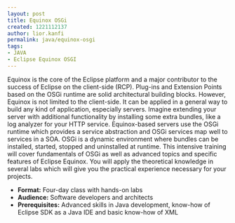 ```yaml
---
layout: post
title: Equinox OSGi
created: 1221112137
author: lior.kanfi
permalink: java/equinox-osgi
tags:
- JAVA
- Eclipse Equinox OSGI
---
```

<p>Equinox is the core of the Eclipse platform and a major contributor to the success of Eclipse on the client-side (RCP). Plug-ins and Extension Points based on the OSGi runtime are solid architectural building blocks. However, Equinox is not limited to the client-side. It can be applied in a general way to build any kind of application, especially servers. Imagine extending your server with additional functionality by installing some extra bundles, like a log analyzer for your HTTP service. Equinox-based servers use the OSGi runtime which provides a service abstraction and OSGi services map well to services in a SOA. OSGi is a dynamic environment where bundles can be installed, started, stopped and uninstalled at runtime. This intensive training will cover fundamentals of OSGi as well as advanced topics and specific features of Eclipse Equinox. You will apply the theoretical knowledge in several labs which will give you the practical experience necessary for your projects.</p><ul><li><b>Format:</b> Four-day class with hands-on labs</li><li><b>Audience:</b> Software developers and architects</li><li><b>Prerequisites:</b> Advanced skills in Java development, know-how of Eclipse SDK as a Java IDE and basic know-how of XML</li></ul><p>&nbsp;</p>
